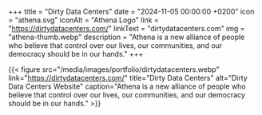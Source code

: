 +++
title = "Dirty Data Centers"
date = "2024-11-05 00:00:00 +0200"
icon = "athena.svg"
iconAlt = "Athena Logo"
link = "https://dirtydatacenters.com/"
linkText = "dirtydatacenters.com"
img = "athena-thumb.webp"
description = "Athena is a new alliance of people who believe that control over our lives, our communities, and our democracy should be in our hands."
+++

{{< figure src="/media/images/portfolio/dirtydatacenters.webp" link="https://dirtydatacenters.com/" title="Dirty Data Centers" alt="Dirty Data Centers Website" caption="Athena is a new alliance of people who believe that control over our lives, our communities, and our democracy should be in our hands." >}}
